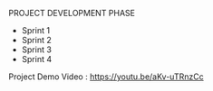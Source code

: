 PROJECT DEVELOPMENT PHASE

- Sprint 1
- Sprint 2
- Sprint 3
- Sprint 4

Project Demo Video : https://youtu.be/aKv-uTRnzCc
